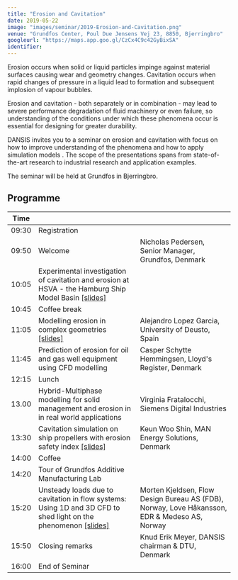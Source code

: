 ```yaml
---
title: "Erosion and Cavitation"
date: 2019-05-22
image: "images/seminar/2019-Erosion-and-Cavitation.png"
venue: "Grundfos Center, Poul Due Jensens Vej 23, 8850, Bjerringbro"
googleurl: "https://maps.app.goo.gl/CzCx4C9c42GyBixSA"
identifier:
---
```


Erosion occurs when solid or liquid particles impinge against material surfaces causing wear and geometry changes. Cavitation occurs when rapid changes of pressure in a liquid lead to formation and subsequent implosion of vapour bubbles.

Erosion and cavitation - both separately or in combination - may lead to severe performance degradation of fluid machinery or even failure, so understanding of the conditions under which these phenomena occur is essential for designing for greater durability.

DANSIS invites you to a seminar on erosion and cavitation with focus on how to improve understanding of the phenomena and how to apply simulation models . The scope of the presentations spans from state-of-the-art research to industrial research and application examples.

The seminar will be held at Grundfos in Bjerringbro.

## Programme

| Time  |             |             |
| ----- | ----------- | ----------- |
| 09:30 | Registration|             |
|09:50 | Welcome     | Nicholas Pedersen, Senior Manager, Grundfos, Denmark|
|10:05 | Experimental investigation of cavitation and erosion at HSVA - the Hamburg Ship Model Basin <a href="https://foreninglet-cms-files.s3-eu-west-1.amazonaws.com/2282/6f2cCRbbsXRf.pdf">[slides]</a>|  |
| 10:45 | Coffee break | |
| 11:05 | Modelling erosion in complex geometries <a href="https://foreninglet-cms-files.s3-eu-west-1.amazonaws.com/2282/Dz5x3bbpNk2k.pdf">[slides]</a>  | Alejandro Lopez Garcia, University of Deusto, Spain |
| 11:45| Prediction of erosion for oil and gas well equipment using CFD modelling |Casper Schytte Hemmingsen, Lloyd's Register, Denmark |
| 12:15|Lunch | |
| 13.00 |Hybrid-Multiphase modelling for solid management and erosion in in real world applications |Virginia Fratalocchi, Siemens Digital Industries |
| 13:30|Cavitation simulation on ship propellers with erosion safety index <a href="https://foreninglet-cms-files.s3-eu-west-1.amazonaws.com/2282/czk8TzntHpqw.pdf">[slides]</a> |Keun Woo Shin, MAN Energy Solutions, Denmark |
| 14:00|Coffee | |
| 14:20|Tour of Grundfos Additive Manufacturing Lab | |
| 15:20|Unsteady loads due to cavitation in flow systems: Using 1D and 3D CFD to shed light on the phenomenon <a href="https://foreninglet-cms-files.s3-eu-west-1.amazonaws.com/2282/S9z5yTPX5AyE.pdf">[slides]</a> | Morten Kjeldsen, Flow Design Bureau AS (FDB), Norway, Love Håkansson, EDR & Medeso AS, Norway |
| 15:50|Closing remarks|Knud Erik Meyer, DANSIS chairman & DTU, Denmark |
| 16:00|End of Seminar | | 